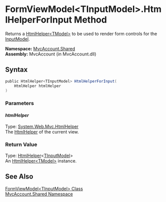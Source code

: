FormViewModel&lt;TInputModel>.HtmlHelperForInput Method
=======================================================
Returns a [HtmlHelper&lt;TModel>][1] to be used to render form controls for the [InputModel][2].

**Namespace:** [MvcAccount.Shared][3]  
**Assembly:** MvcAccount (in MvcAccount.dll)

Syntax
------

```csharp
public HtmlHelper<TInputModel> HtmlHelperForInput(
	HtmlHelper htmlHelper
)
```

### Parameters

#### *htmlHelper*
Type: [System.Web.Mvc.HtmlHelper][4]  
The [HtmlHelper][4] of the current view.

### Return Value
Type: [HtmlHelper][1]&lt;[TInputModel][5]>  
An [HtmlHelper&lt;TModel>][1] instance.

See Also
--------
[FormViewModel&lt;TInputModel> Class][5]  
[MvcAccount.Shared Namespace][3]  

[1]: http://msdn.microsoft.com/en-us/library/dd492619
[2]: InputModel.md
[3]: ../README.md
[4]: http://msdn.microsoft.com/en-us/library/dd493095
[5]: README.md